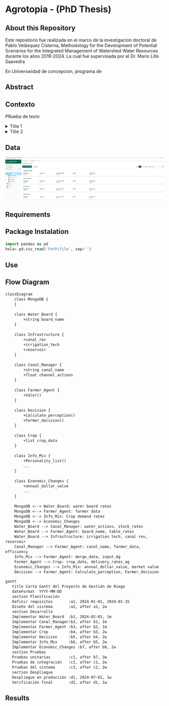 # Agrotopia - (PhD Thesis)
## About this Repository
Este repositorio fue realizada en el marco de la investigacion doctoral de Pablo Velásquez Cisterna, Methodology for the Development of Potential Scenarios for the Integrated Management of Watershed Water Resources durante los años 2019-2024. La cual fue supervisada por el Dr. Mario Lillo Saavedra

En Universwidad de concepcion, programa de 
## Abstract




## Contexto
PRueba de texto
<details>
  <summary>Title 1</summary>
  <p>Some hidden content goes here</p>
  Here is some more without a paragraph tag
</details>
<details>
  <summary>Title 2</summary>
  <p>Same stuff here</p>
</details>

## Data

![alt text](https://github.com/Pablov81/Agrotopia/blob/main/images/AgroDb.png?raw=true)






## Requirements

## Package Instalation


```python
import pandas as pd
hola= pd.csv_read('Path\file', sep='')
```
## Use


## Flow Diagram

```mermaid
classDiagram
    class MongoDB {
    }

    class Water_Board {
        +string board_name
    }

    class Infrastructure {
        +canal_rev
        +irrigation_tech
        +reservoir
    }

    class Canal_Manager {
        +string canal_name
        +float channel_actions
    }

    class Farmer_Agent {
        +Valor()
    }

    class Decision {
        +Calculate_perception()
        +Farmer_decision()
    }

    class Crop {
        +list crop_data
    }

    class Info_Mix {
        +Personality_list()
        ...
    }

    class Economic_Changes {
        +annual_dollar_value
        ... 
    }

    MongoDB <--> Water_Board: water board rates
    MongoDB <--> Farmer_Agent: farmer data
    MongoDB <--> Info_Mix: Crop demand rates
    MongoDB <--> Economic_Changes
    Water_Board --> Canal_Manager: water_actions, stock_rates
    Water_Board --> Farmer_Agent: board_name, table_rates
    Water_Board --> Infrastructure: irrigation tech, canal rev, reservoir
    Canal_Manager --> Farmer_Agent: canal_name, farmer_data, efficiency
    Info_Mix --> Farmer_Agent: merge_data, input_Ag
    Farmer_Agent --> Crop: crop_data, delivery_rates_ag
    Economic_Changes --> Info_Mix: annual_dollar_value, market value
    Decision --> Farmer_Agent: Calculate_perception, Farmer_decision

```

 ```  mermaid
gantt
    title Carta Gantt del Proyecto de Gestión de Riego
    dateFormat  YYYY-MM-DD
    section Planificación
    Definir requisitos       :a1, 2024-01-01, 2024-01-15
    Diseño del sistema       :a2, after a1, 2w
    section Desarrollo
    Implementar Water_Board  :b1, 2024-02-01, 1m
    Implementar Canal_Manager:b2, after b1, 1m
    Implementar Farmer_Agent :b3, after b2, 1m
    Implementar Crop         :b4, after b3, 2w
    Implementar Decision     :b5, after b4, 2w
    Implementar Info_Mix     :b6, after b5, 2w
    Implementar Economic_Changes :b7, after b6, 2w
    section Pruebas
    Pruebas unitarias        :c1, after b7, 3w
    Pruebas de integración   :c2, after c1, 2w
    Pruebas del sistema      :c3, after c2, 2w
    section Despliegue
    Despliegue en producción :d1, 2024-07-01, 1w
    Verificación final       :d2, after d1, 1w

```



## Results

